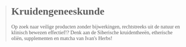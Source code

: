 ><h1 style="font-family:papyrus">Kruidengeneeskunde</h1 style="font-family:lato">
>
><p style="font-family:papyrus">Op zoek naar veilige producten zonder bijwerkingen, rechtstreeks uit de natuur en klinisch bewezen effectief!? Denk aan de Siberische kruidentheeën, etherische oliën, supplementen en matcha van Ivan's Herbs!</p>
